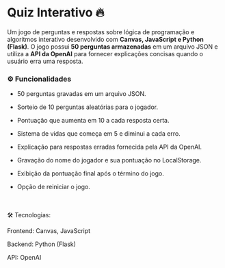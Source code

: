 <h1>Quiz Interativo 🔥</h1>

Um jogo de perguntas e respostas sobre lógica de programação e algoritmos interativo desenvolvido com <strong>Canvas, JavaScript e Python (Flask)</strong>. O jogo possui <strong>50 perguntas armazenadas</strong> em um arquivo JSON e utiliza a <strong>API da OpenAI</strong> para fornecer explicações concisas quando o usuário erra uma resposta.

<h3>⚙️ Funcionalidades </h3>

- 50 perguntas gravadas em um arquivo JSON.

- Sorteio de 10 perguntas aleatórias para o jogador.

- Pontuação que aumenta em 10 a cada resposta certa.

- Sistema de vidas que começa em 5 e diminui a cada erro.

- Explicação para respostas erradas fornecida pela API da OpenAI.

- Gravação do nome do jogador e sua pontuação no LocalStorage.

- Exibição da pontuação final após o término do jogo.

- Opção de reiniciar o jogo.

<br>
<br>
🛠 Tecnologias:

Frontend: Canvas, JavaScript

Backend: Python (Flask)

API: OpenAI
